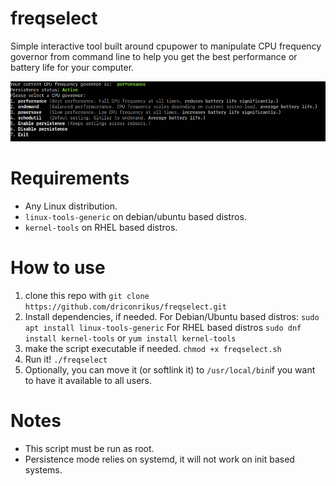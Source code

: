 # freqselect
Simple interactive tool built around cpupower to manipulate CPU frequency governor from command line to help you get the best performance or battery life for your computer.

![alt text](https://github.com/driconrikus/freqselect/blob/main/demo/demo.png?raw=true)

# Requirements

* Any Linux distribution.
* `linux-tools-generic` on debian/ubuntu based distros.
* `kernel-tools` on RHEL based distros.
# How to use
1. clone this repo with `git clone https://github.com/driconrikus/freqselect.git`
2. Install dependencies, if needed. 
 For Debian/Ubuntu based distros: `sudo apt install linux-tools-generic`
 For RHEL based distros `sudo dnf install kernel-tools` or `yum install kernel-tools`
3. make the script executable if needed. `chmod +x freqselect.sh`
4. Run it! `./freqselect`
5. Optionally, you can move it (or softlink it) to `/usr/local/bin`if you want to have it available to all users.

# Notes
* This script must be run as root.
* Persistence mode relies on systemd, it will not work on init based systems.